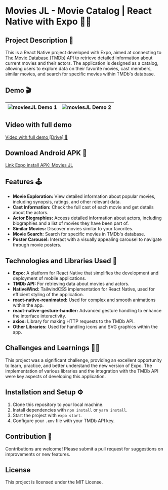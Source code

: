 # Movies JL - Movie Catalog | React Native with Expo 🎥📕

## Project Description 📖

This is a React Native project developed with Expo, aimed at connecting to [The Movie Database (TMDb)](https://www.themoviedb.org/) API to retrieve detailed information about current movies and their actors. The application is designed as a catalog, allowing users to explore data on their favorite movies, cast members, similar movies, and search for specific movies within TMDb's database.

## Demo 🎬

| ![moviesJL Demo 1](https://firebasestorage.googleapis.com/v0/b/portfolio-johnjlm.appspot.com/o/moviesJL%2FmoviesJL-1.gif?alt=media&token=0bf7fbc6-9d68-40a1-95f8-ea8316e1877f) | ![moviesJL Demo 2](https://firebasestorage.googleapis.com/v0/b/portfolio-johnjlm.appspot.com/o/moviesJL%2FmoviesJL-2.gif?alt=media&token=7b430844-0751-4f8f-89ef-b9d789faa7cb) |
| --- | --- |

## Video with full demo

[Video with full demo [Drive] 🎥](https://drive.google.com/file/d/1-An94BhfYWmgAqfa3zgwCBYJpFxvZQwx/view?usp=sharing)

## Download Android APK 📱

[Link Expo install APK: Movies JL](https://expo.dev/accounts/johnjlm/projects/moviesJL/builds/22c2073d-3d93-41d4-bf8d-2bc47dd0f706)


## Features 🕹️

- **Movie Exploration:** View detailed information about popular movies, including synopsis, ratings, and other relevant data.
- **Cast Information:** Check the full cast of each movie and get details about the actors.
- **Actor Biographies:** Access detailed information about actors, including biographies and a list of movies they have been part of.
- **Similar Movies:** Discover movies similar to your favorites.
- **Movie Search:** Search for specific movies in TMDb's database.
- **Poster Carousel:** Interact with a visually appealing carousel to navigate through movie posters.

## Technologies and Libraries Used 🤖

- **Expo:** A platform for React Native that simplifies the development and deployment of mobile applications.
- **TMDb API:** For retrieving data about movies and actors.
- **NativeWind:** TailwindCSS implementation for React Native, used for efficient styling of the application.
- **react-native-reanimated:** Used for complex and smooth animations within the app.
- **react-native-gesture-handler:** Advanced gesture handling to enhance the interface interactivity.
- **axios:** Library for making HTTP requests to the TMDb API.
- **Other Libraries:** Used for handling icons and SVG graphics within the app.

## Challenges and Learnings 🧠🔎

This project was a significant challenge, providing an excellent opportunity to learn, practice, and better understand the new version of Expo. The implementation of various libraries and the integration with the TMDb API were key aspects of developing this application.

## Installation and Setup ⚙️

1. Clone this repository to your local machine.
2. Install dependencies with `npm install` or `yarn install`.
3. Start the project with `expo start`.
4. Configure your `.env` file with your TMDb API key.

## Contribution 🚀

Contributions are welcome! Please submit a pull request for suggestions on improvements or new features.

## License

This project is licensed under the MIT License.
